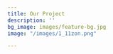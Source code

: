 ```yaml
---
title: Our Project
description: ''
bg_image: images/feature-bg.jpg
image: "/images/1_11zon.png"

---
```

